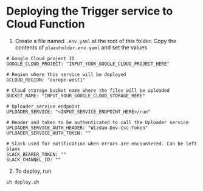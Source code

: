 # Deploying the Trigger service to Cloud Function


1. Create a file named `.env.yaml` at the root of this folder. Copy the contents of `placeholder.env.yaml` and set the values

```
# Google Cloud project ID
GOOGLE_CLOUD_PROJECT: "INPUT_YOUR_GOOGLE_CLOUD_PROJECT_HERE"

# Region where this service will be deployed
GCLOUD_REGION: "europe-west1"

# Cloud storage bucket name where the files will be uploaded
BUCKET_NAME: "INPUT_YOUR_GOOGLE_CLOUD_STORAGE_HERE"

# Uploader service endpoint
UPLOADER_SERVICE: "<INPUT_SERVICE_ENDPOINT_HERE>/run"

# Header and token to be authenticated to call the Uploader service
UPLOADER_SERVICE_AUTH_HEADER: "Wizdam-Dev-Csc-Token"
UPLOADER_SERVICE_AUTH_TOKEN: ""

# Slack used for notification when errors are encountered. Can be left blank
SLACK_BEARER_TOKEN: ""
SLACK_CHANNEL_ID: ""
```

2. To deploy, run
```
sh deploy.sh
```
